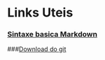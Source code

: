 # Links Uteis
### [Sintaxe basica Markdown](https://www.markdownguide.org/basic-syntax/)
###[Download do git](https://git-scm.com/downloads)